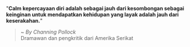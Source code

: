 "**Calm kepercayaan diri adalah sebagai jauh dari kesombongan sebagai keinginan untuk mendapatkan kehidupan yang layak adalah jauh dari keserakahan.**"

> ~ _By Channing Pollock_  
Dramawan dan pengkritik dari Amerika Serikat

